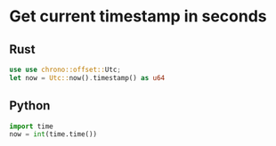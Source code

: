 # Get current timestamp in seconds

## Rust
```rust
use use chrono::offset::Utc;
let now = Utc::now().timestamp() as u64
```

## Python
```python
import time
now = int(time.time())
```